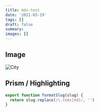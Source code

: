 ```yaml
---
title: mdx-test
date: '2021-03-29'
tags: []
draft: false
summary:
images: []
---
```


## Image

![City](City-Skyline.jpg)
<!-- ![Server](/static/images/nas/Cyber-Server-Racks.jpeg) -->

<!-- ![Square](square.jpg) -->

## Prism / Highlighting

```js
export function formatSlug(slug) {
  return slug.replace(/\.(mdx|md)/, '')
}
```
